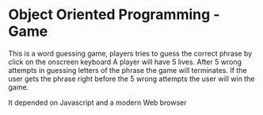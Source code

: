 # Object Oriented Programming - Game
This is a word guessing game, players tries to guess the correct phrase by click on the onscreen keyboard
A player will have 5 lives. After 5 wrong attempts in guessing letters of the phrase the game will terminates.
If the user gets the phrase right before the 5 wrong attempts the user will win the game.

It depended on Javascript and a modern Web browser